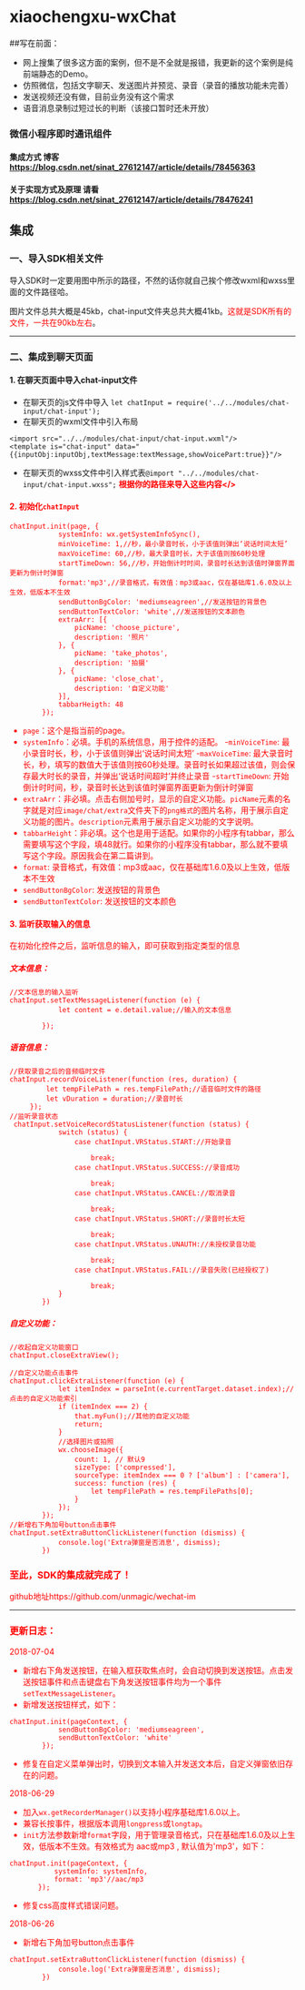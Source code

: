 # xiaochengxu-wxChat

##写在前面：
 - 网上搜集了很多这方面的案例，但不是不全就是报错，我更新的这个案例是纯前端静态的Demo。
 - 仿照微信，包括文字聊天、发送图片并预览、录音（录音的播放功能未完善）
 - 发送视频还没有做，目前业务没有这个需求
 - 语音消息录制过短过长的判断（该接口暂时还未开放）





### 微信小程序即时通讯组件
#### 集成方式 博客 https://blog.csdn.net/sinat_27612147/article/details/78456363
#### 关于实现方式及原理 请看 https://blog.csdn.net/sinat_27612147/article/details/78476241



## 集成

### 一、导入SDK相关文件



导入SDK时一定要用图中所示的路径，不然的话你就自己挨个修改wxml和wxss里面的文件路径哈。

图片文件总共大概是45kb，chat-input文件夹总共大概41kb。<font color=red>这就是SDK所有的文件，一共在90kb左右</font>。


----------


### 二、集成到聊天页面

#### 1.	在聊天页面中导入chat-input文件

 - 在聊天页的js文件中导入 `let chatInput = require('../../modules/chat-input/chat-input');`
 - 在聊天页的wxml文件中引入布局
```
<import src="../../modules/chat-input/chat-input.wxml"/> 
<template is="chat-input" data="{{inputObj:inputObj,textMessage:textMessage,showVoicePart:true}}"/>
```
 - 在聊天页的wxss文件中引入样式表`@import "../../modules/chat-input/chat-input.wxss";`
**<font color=red>根据你的路径来导入这些内容</>**

#### 2. 初始化`chatInput`

```
chatInput.init(page, {
			systemInfo: wx.getSystemInfoSync(),
			minVoiceTime: 1,//秒，最小录音时长，小于该值则弹出‘说话时间太短’
            maxVoiceTime: 60,//秒，最大录音时长，大于该值则按60秒处理
            startTimeDown: 56,//秒，开始倒计时时间，录音时长达到该值时弹窗界面更新为倒计时弹窗
            format:'mp3',//录音格式，有效值：mp3或aac，仅在基础库1.6.0及以上生效，低版本不生效
            sendButtonBgColor: 'mediumseagreen',//发送按钮的背景色
            sendButtonTextColor: 'white',//发送按钮的文本颜色
            extraArr: [{
                picName: 'choose_picture',
                description: '照片'
            }, {
                picName: 'take_photos',
                description: '拍摄'
            }, {
                picName: 'close_chat',
                description: '自定义功能'
            }],
            tabbarHeigth: 48
        });
```

 
 - `page`：这个是指当前的page。
 - `systemInfo`：<font color=red>必填</font>。手机的系统信息，用于控件的适配。
 -`minVoiceTime`: 最小录音时长，秒，小于该值则弹出‘说话时间太短’
 -`maxVoiceTime`: 最大录音时长，秒，填写的数值大于该值则按60秒处理。录音时长如果超过该值，则会保存最大时长的录音，并弹出‘说话时间超时’并终止录音
 -`startTimeDown`: 开始倒计时时间，秒，录音时长达到该值时弹窗界面更新为倒计时弹窗
 - `extraArr`：非必填。点击右侧加号时，显示的自定义功能。`picName`元素的名字就是对应`image/chat/extra`文件夹下的`png格式`的图片名称，用于展示自定义功能的图片。`description`元素用于展示自定义功能的文字说明。
 - `tabbarHeight`：非必填。这个也是用于适配。如果你的小程序有tabbar，那么需要填写这个字段，填48就行。如果你的小程序没有tabbar，那么就不要填写这个字段。原因我会在第二篇讲到。
 - `format`: 录音格式，有效值：mp3或aac，仅在基础库1.6.0及以上生效，低版本不生效
 - `sendButtonBgColor`: 发送按钮的背景色
 - `sendButtonTextColor`: 发送按钮的文本颜色

#### 3. 监听获取输入的信息
在初始化控件之后，监听信息的输入，即可获取到指定类型的信息

##### 文本信息：

```
//文本信息的输入监听
chatInput.setTextMessageListener(function (e) {
            let content = e.detail.value;//输入的文本信息
           
        });  
```

##### 语音信息：

```
//获取录音之后的音频临时文件
chatInput.recordVoiceListener(function (res, duration) {
         let tempFilePath = res.tempFilePath;//语音临时文件的路径
         let vDuration = duration;//录音时长
     });
//监听录音状态
 chatInput.setVoiceRecordStatusListener(function (status) {
            switch (status) {
                case chatInput.VRStatus.START://开始录音

                    break;
                case chatInput.VRStatus.SUCCESS://录音成功

                    break;
                case chatInput.VRStatus.CANCEL://取消录音

                    break;
                case chatInput.VRStatus.SHORT://录音时长太短

                    break;
                case chatInput.VRStatus.UNAUTH://未授权录音功能

                    break;
                case chatInput.VRStatus.FAIL://录音失败(已经授权了)

                    break;
            }
        })
```


##### 自定义功能：

```
//收起自定义功能窗口
chatInput.closeExtraView();

//自定义功能点击事件
chatInput.clickExtraListener(function (e) {
            let itemIndex = parseInt(e.currentTarget.dataset.index);//点击的自定义功能索引
            if (itemIndex === 2) {
                that.myFun();//其他的自定义功能
                return;
            }
            //选择图片或拍照
            wx.chooseImage({
                count: 1, // 默认9
                sizeType: ['compressed'],
                sourceType: itemIndex === 0 ? ['album'] : ['camera'],
                success: function (res) {
                    let tempFilePath = res.tempFilePaths[0];
                }
            });
        });
//新增右下角加号button点击事件
chatInput.setExtraButtonClickListener(function (dismiss) {
            console.log('Extra弹窗是否消息', dismiss);
        })

```
### 至此，SDK的集成就完成了！

github地址https://github.com/unmagic/wechat-im

----------

### 更新日志：

2018-07-04
 - 新增右下角发送按钮，在输入框获取焦点时，会自动切换到发送按钮。点击发送按钮事件和点击键盘右下角发送按钮事件均为一个事件`setTextMessageListener`。
 - 新增发送按钮样式，如下：
 ```
 chatInput.init(pageContext, {
             sendButtonBgColor: 'mediumseagreen',
             sendButtonTextColor: 'white'
         });
 ```
 - 修复在自定义菜单弹出时，切换到文本输入并发送文本后，自定义弹窗依旧存在的问题。

2018-06-29
 - 加入`wx.getRecorderManager()`以支持小程序基础库1.6.0以上。
 - 兼容长按事件，根据版本调用`longpress`或`longtap`。
 - `init`方法参数新增`format`字段，用于管理录音格式，只在基础库1.6.0及以上生效，低版本不生效。有效格式为 aac或mp3 , 默认值为'mp3'，如下：
 ```
 chatInput.init(pageContext, {
            systemInfo: systemInfo,
            format: 'mp3'//aac/mp3
        });
 ```
 - 修复css高度样式错误问题。

2018-06-26
 - 新增右下角加号button点击事件
```
chatInput.setExtraButtonClickListener(function (dismiss) {
            console.log('Extra弹窗是否消息', dismiss);
        })
```

